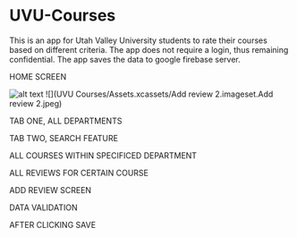 # UVU-Courses
This is an app for Utah Valley University students to rate their courses based on different criteria. The app does not require a login, thus remaining confidential.
The app saves the data to google firebase server. 

HOME SCREEN


![alt text](https://github.com/ChrisWS921/UVU-Courses/Assets.xcassests/Addreview2.imageset.Addreview2.jpg?raw=true)
![](UVU Courses/Assets.xcassets/Add review 2.imageset.Add review 2.jpeg)




TAB ONE, ALL DEPARTMENTS





TAB TWO, SEARCH FEATURE






ALL COURSES WITHIN SPECIFICED DEPARTMENT






ALL REVIEWS FOR CERTAIN COURSE






ADD REVIEW SCREEN






DATA VALIDATION 






AFTER CLICKING SAVE
